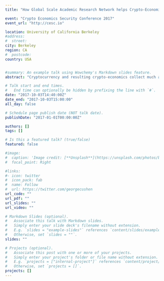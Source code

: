 ```yaml
---
title: "How Global Scale Academic Research Network helps Crypto-Economics Research"

event: "Crypto Economics Security Conference 2017"
event_url: "http://cesc.io"

location: University of California Berkeley
#address:
#  street:
city: Berkeley
region: CA
#  postcode:
country: USA


#summary: An example talk using Wowchemy's Markdown slides feature.
abstract: "Cryptocurrency and resulting crypto-economics collect much attention because it can be a basis of future economics and human activities. The soundness of crypto-economics is based not only on mathematics and cryptography, but also on human behavior and game-theoretical considerations. This research is analyzing human behavior though monitoring network traffic at the time of potential fork of Bitcoin net- work and aim to build a dataset of analysis and provide foundation of further crypto-economics research. The monitoring is now conducted by four universities out of 23 universities of BSafe.network. Our talk consists of goal of monitoring, monitoring environment, current status and analysis and future works."

# Talk start and end times.
#   End time can optionally be hidden by prefixing the line with `#`.
date: "2017-10-03T14:40:00Z"
date_end: "2017-10-03T15:00:00"
all_day: false

# Schedule page publish date (NOT talk date).
publishDate: "2017-01-01T00:00:00Z"

authors: []
tags: []

# Is this a featured talk? (true/false)
featured: false

#image:
#  caption: 'Image credit: [**Unsplash**](https://unsplash.com/photos/bzdhc5b3Bxs)'
#  focal_point: Right

#links:
#- icon: twitter
#  icon_pack: fab
#  name: Follow
#  url: https://twitter.com/georgecushen
url_code: ""
url_pdf: ""
url_slides: ""
url_video: ""

# Markdown Slides (optional).
#   Associate this talk with Markdown slides.
#   Simply enter your slide deck's filename without extension.
#   E.g. `slides = "example-slides"` references `content/slides/example-slides.md`.
#   Otherwise, set `slides = ""`.
slides: ""

# Projects (optional).
#   Associate this post with one or more of your projects.
#   Simply enter your project's folder or file name without extension.
#   E.g. `projects = ["internal-project"]` references `content/project/deep-learning/index.md`.
#   Otherwise, set `projects = []`.
projects: []
---
```

